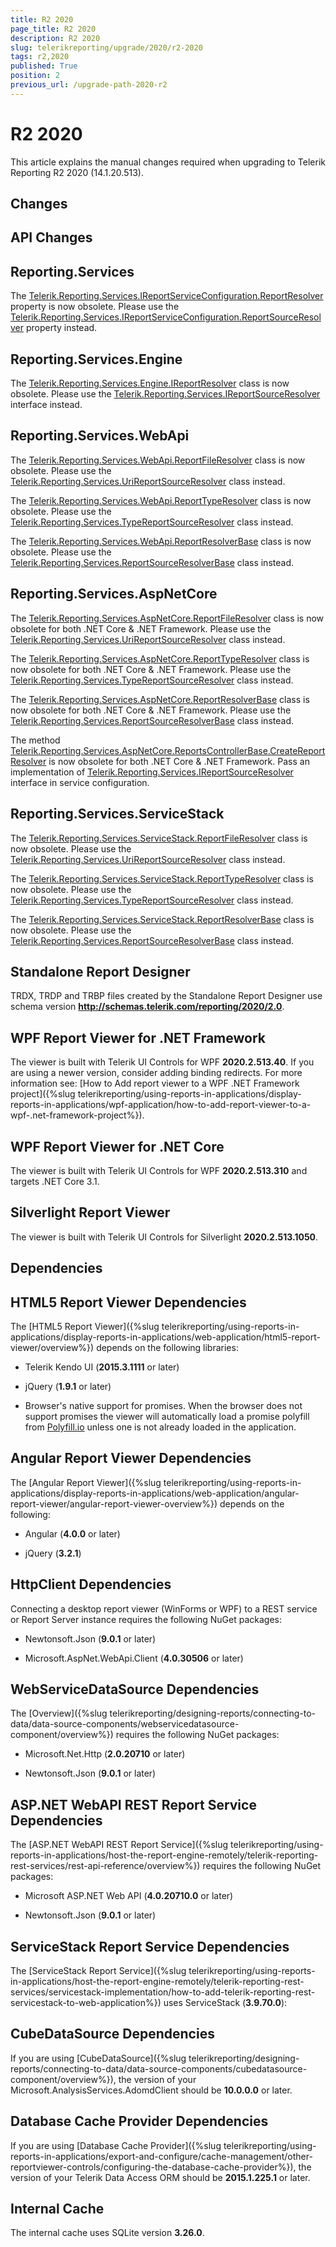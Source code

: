 ```yaml
---
title: R2 2020
page_title: R2 2020 
description: R2 2020
slug: telerikreporting/upgrade/2020/r2-2020
tags: r2,2020
published: True
position: 2
previous_url: /upgrade-path-2020-r2
---
```


# R2 2020

This article explains the manual changes required when upgrading to Telerik Reporting R2 2020 (14.1.20.513).

## Changes

## API Changes

## Reporting.Services

The [Telerik.Reporting.Services.IReportServiceConfiguration.ReportResolver](/reporting/api/Telerik.Reporting.Services.IReportServiceConfiguration#Telerik_Reporting_Services_IReportServiceConfiguration_ReportResolver) property is now obsolete. Please use the [Telerik.Reporting.Services.IReportServiceConfiguration.ReportSourceResolver](/reporting/api/Telerik.Reporting.Services.IReportServiceConfiguration#Telerik_Reporting_Services_IReportServiceConfiguration_ReportSourceResolver) property instead. 

## Reporting.Services.Engine

The [Telerik.Reporting.Services.Engine.IReportResolver](/reporting/api/Telerik.Reporting.Services.Engine.IReportResolver) class is now obsolete. Please use the [Telerik.Reporting.Services.IReportSourceResolver](/reporting/api/Telerik.Reporting.Services.IReportSourceResolver) interface instead. 

## Reporting.Services.WebApi

The [Telerik.Reporting.Services.WebApi.ReportFileResolver](/reporting/api/Telerik.Reporting.Services.WebApi.ReportFileResolver) class is now obsolete. Please use the [Telerik.Reporting.Services.UriReportSourceResolver](/reporting/api/Telerik.Reporting.Services.UriReportSourceResolver) class instead. 

The [Telerik.Reporting.Services.WebApi.ReportTypeResolver](/reporting/api/Telerik.Reporting.Services.WebApi.ReportTypeResolver) class is now obsolete. Please use the [Telerik.Reporting.Services.TypeReportSourceResolver](/reporting/api/Telerik.Reporting.Services.TypeReportSourceResolver) class instead. 

The [Telerik.Reporting.Services.WebApi.ReportResolverBase](/reporting/api/Telerik.Reporting.Services.WebApi.ReportResolverBase) class is now obsolete. Please use the [Telerik.Reporting.Services.ReportSourceResolverBase](/reporting/api/Telerik.Reporting.Services.ReportSourceResolverBase) class instead. 

## Reporting.Services.AspNetCore

The [Telerik.Reporting.Services.AspNetCore.ReportFileResolver](/reporting/api/Telerik.Reporting.Services.AspNetCore.ReportFileResolver) class is now obsolete for both .NET Core & .NET Framework. Please use the [Telerik.Reporting.Services.UriReportSourceResolver](/reporting/api/Telerik.Reporting.Services.UriReportSourceResolver) class instead. 

The [Telerik.Reporting.Services.AspNetCore.ReportTypeResolver](/reporting/api/Telerik.Reporting.Services.AspNetCore.ReportTypeResolver) class is now obsolete for both .NET Core & .NET Framework. Please use the [Telerik.Reporting.Services.TypeReportSourceResolver](/reporting/api/Telerik.Reporting.Services.TypeReportSourceResolver) class instead. 

The [Telerik.Reporting.Services.AspNetCore.ReportResolverBase](/reporting/api/Telerik.Reporting.Services.AspNetCore.ReportResolverBase) class is now obsolete for both .NET Core & .NET Framework. Please use the [Telerik.Reporting.Services.ReportSourceResolverBase](/reporting/api/Telerik.Reporting.Services.ReportSourceResolverBase) class instead. 

The method [Telerik.Reporting.Services.AspNetCore.ReportsControllerBase.CreateReportResolver](/reporting/api/Telerik.Reporting.Services.AspNetCore.ReportsControllerBase#Telerik_Reporting_Services_AspNetCore_ReportsControllerBase_CreateReportResolver) is now obsolete for both .NET Core & .NET Framework. Pass an implementation of [Telerik.Reporting.Services.IReportSourceResolver](/reporting/api/Telerik.Reporting.Services.IReportSourceResolver) interface in service configuration. 

## Reporting.Services.ServiceStack

The [Telerik.Reporting.Services.ServiceStack.ReportFileResolver](/reporting/api/Telerik.Reporting.Services.ServiceStack.ReportFileResolver) class is now obsolete. Please use the [Telerik.Reporting.Services.UriReportSourceResolver](/reporting/api/Telerik.Reporting.Services.UriReportSourceResolver) class instead. 

The [Telerik.Reporting.Services.ServiceStack.ReportTypeResolver](/reporting/api/Telerik.Reporting.Services.ServiceStack.ReportTypeResolver) class is now obsolete. Please use the [Telerik.Reporting.Services.TypeReportSourceResolver](/reporting/api/Telerik.Reporting.Services.TypeReportSourceResolver) class instead. 

The [Telerik.Reporting.Services.ServiceStack.ReportResolverBase](/reporting/api/Telerik.Reporting.Services.ServiceStack.ReportResolverBase) class is now obsolete. Please use the [Telerik.Reporting.Services.ReportSourceResolverBase](/reporting/api/Telerik.Reporting.Services.ReportSourceResolverBase) class instead. 

## Standalone Report Designer

TRDX, TRDP and TRBP files created by the Standalone Report Designer use schema version __http://schemas.telerik.com/reporting/2020/2.0__. 

## WPF Report Viewer for .NET Framework

The viewer is built with Telerik UI Controls for WPF __2020.2.513.40__. If you are using a newer version, consider adding binding redirects. For more information see: [How to Add report viewer to a WPF .NET Framework project]({%slug telerikreporting/using-reports-in-applications/display-reports-in-applications/wpf-application/how-to-add-report-viewer-to-a-wpf-.net-framework-project%}).

## WPF Report Viewer for .NET Core

The viewer is built with Telerik UI Controls for WPF __2020.2.513.310__ and targets .NET Core 3.1. 

## Silverlight Report Viewer

The viewer is built with Telerik UI Controls for Silverlight __2020.2.513.1050__. 

## Dependencies

## HTML5 Report Viewer Dependencies

The [HTML5 Report Viewer]({%slug telerikreporting/using-reports-in-applications/display-reports-in-applications/web-application/html5-report-viewer/overview%}) depends on the following libraries: 

* Telerik Kendo UI (__2015.3.1111__ or later) 

* jQuery (__1.9.1__ or later) 

* Browser's native support for promises. When the browser does not support promises the viewer will automatically load a promise polyfill from [Polyfill.io](https://polyfill.io) unless one is not already loaded in the application. 

## Angular Report Viewer Dependencies

 The [Angular Report Viewer]({%slug telerikreporting/using-reports-in-applications/display-reports-in-applications/web-application/angular-report-viewer/angular-report-viewer-overview%}) depends on the following:  

* Angular (__4.0.0__ or later) 

* jQuery (__3.2.1__) 

## HttpClient Dependencies

Connecting a desktop report viewer (WinForms or WPF) to a REST service or Report Server instance requires the following NuGet packages: 

* Newtonsoft.Json (__9.0.1__ or later) 

* Microsoft.AspNet.WebApi.Client (__4.0.30506__ or later) 

## WebServiceDataSource Dependencies

The [Overview]({%slug telerikreporting/designing-reports/connecting-to-data/data-source-components/webservicedatasource-component/overview%}) requires the following NuGet packages: 

* Microsoft.Net.Http (__2.0.20710__ or later) 

* Newtonsoft.Json (__9.0.1__ or later) 

## ASP.NET WebAPI REST Report Service Dependencies

The [ASP.NET WebAPI REST Report Service]({%slug telerikreporting/using-reports-in-applications/host-the-report-engine-remotely/telerik-reporting-rest-services/rest-api-reference/overview%}) requires the following NuGet packages: 

* Microsoft ASP.NET Web API (__4.0.20710.0__ or later) 

* Newtonsoft.Json (__9.0.1__ or later) 

## ServiceStack Report Service Dependencies

The [ServiceStack Report Service]({%slug telerikreporting/using-reports-in-applications/host-the-report-engine-remotely/telerik-reporting-rest-services/servicestack-implementation/how-to-add-telerik-reporting-rest-servicestack-to-web-application%}) uses ServiceStack (__3.9.70.0__): 

## CubeDataSource Dependencies

If you are using [CubeDataSource]({%slug telerikreporting/designing-reports/connecting-to-data/data-source-components/cubedatasource-component/overview%}), the version of your Microsoft.AnalysisServices.AdomdClient should be __10.0.0.0__ or later. 

## Database Cache Provider Dependencies

If you are using [Database Cache Provider]({%slug telerikreporting/using-reports-in-applications/export-and-configure/cache-management/other-reportviewer-controls/configuring-the-database-cache-provider%}), the version of your Telerik Data Access ORM should be __2015.1.225.1__ or later. 

## Internal Cache

The internal cache uses SQLite version __3.26.0__. 
